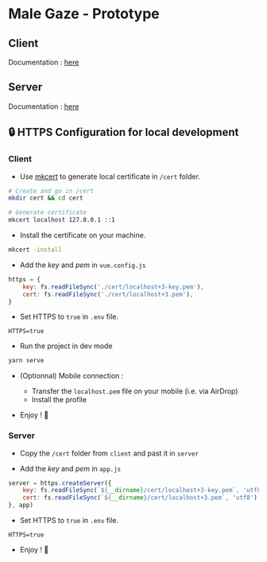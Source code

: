 # Male Gaze - Prototype

## Client
Documentation : [here](./client/README.md)

## Server
Documentation : [here](./server/README.md)

## 🔒 HTTPS Configuration for local development

### Client

- Use [mkcert](https://github.com/FiloSottile/mkcert) to generate local certificate in `/cert` folder.
````bash
# Create and go in /cert
mkdir cert && cd cert

# Generate certificate
mkcert localhost 127.0.0.1 ::1
````

- Install the certificate on your machine.
````bash
mkcert -install
````

- Add the *key* and *pem* in `vue.config.js`
```js
https = {
    key: fs.readFileSync('./cert/localhost+3-key.pem'),
    cert: fs.readFileSync('./cert/localhost+3.pem'),
}
```

- Set HTTPS to `true` in `.env` file.
````dotenv
HTTPS=true
````

- Run the project in dev mode
```bash
yarn serve
```

- (Optionnal) Mobile connection :
    
    - Transfer the `localhost.pem` file on your mobile (i.e. via AirDrop)
    - Install the profile

- Enjoy ! 🎉


### Server

- Copy the `/cert` folder from `client` and past it in `server`

- Add the *key* and *pem* in `app.js`
```js
server = https.createServer({
    key: fs.readFileSync(`${__dirname}/cert/localhost+3-key.pem`, 'utf8'),
    cert: fs.readFileSync(`${__dirname}/cert/localhost+3.pem`, 'utf8')
}, app)
```

- Set HTTPS to `true` in `.env` file.
````dotenv
HTTPS=true
````

- Enjoy ! 🎉
